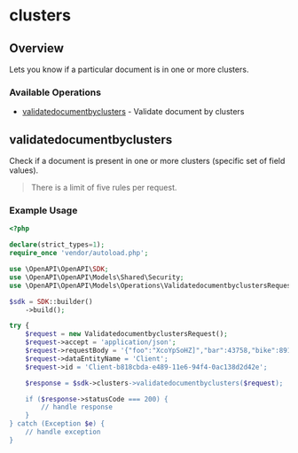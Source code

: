 # clusters

## Overview

Lets you know if a particular document is in one or more clusters.

### Available Operations

* [validatedocumentbyclusters](#validatedocumentbyclusters) - Validate document by clusters

## validatedocumentbyclusters

Check if a document is present in one or more clusters (specific set of field values).

> There is a limit of five rules per request.

### Example Usage

```php
<?php

declare(strict_types=1);
require_once 'vendor/autoload.php';

use \OpenAPI\OpenAPI\SDK;
use \OpenAPI\OpenAPI\Models\Shared\Security;
use \OpenAPI\OpenAPI\Models\Operations\ValidatedocumentbyclustersRequest;

$sdk = SDK::builder()
    ->build();

try {
    $request = new ValidatedocumentbyclustersRequest();
    $request->accept = 'application/json';
    $request->requestBody = '{"foo":"XcoYpSoHZ]","bar":43758,"bike":89177,"a":96366,"b":38344,"name":79172,"prop":"RMUEwn'@)]"}';
    $request->dataEntityName = 'Client';
    $request->id = 'Client-b818cbda-e489-11e6-94f4-0ac138d2d42e';

    $response = $sdk->clusters->validatedocumentbyclusters($request);

    if ($response->statusCode === 200) {
        // handle response
    }
} catch (Exception $e) {
    // handle exception
}
```
